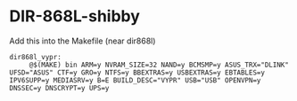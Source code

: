# DIR-868L-shibby

Add this into the Makefile (near dir868l)

    dir868l_vypr:
	     @$(MAKE) bin ARM=y NVRAM_SIZE=32 NAND=y BCMSMP=y ASUS_TRX="DLINK" UFSD="ASUS" CTF=y GRO=y NTFS=y BBEXTRAS=y USBEXTRAS=y EBTABLES=y IPV6SUPP=y MEDIASRV=y B=E BUILD_DESC="VYPR" USB="USB" OPENVPN=y DNSSEC=y DNSCRYPT=y UPS=y


